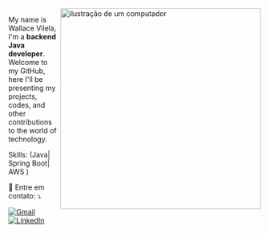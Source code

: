 <img src="https://raw.githubusercontent.com/MicaelliMedeiros/micaellimedeiros/master/image/computer-illustration.png" alt="ilustração de um computador" min-width="400px" max-width="400px" width="400px" align="right">

<p align="left"> 
  My name is Wallace Vilela, I'm a <strong>backend Java developer</strong>. Welcome to my GitHub, here I'll be presenting my projects, codes, and other contributions to the world of technology.
</p>

<p align="left">
  Skills: (Java| Spring Boot| AWS ) 
</p>

<p align="left">
  💌 Entre em contato: ⤵️
</p>

<p align="left">
  <a href="mailto:wallace.vilela9@gmail.com" title="Gmail">
  <img src="https://img.shields.io/badge/-Gmail-FF0000?style=flat-square&labelColor=FF0000&logo=gmail&logoColor=white&link=LINK-DO-SEU-GMAIL" alt="Gmail"/></a>
  <a href="www.linkedin.com/in/wallace-vilela-538728247" title="LinkedIn">
  <img src="https://img.shields.io/badge/-Linkedin-0e76a8?style=flat-square&logo=Linkedin&logoColor=white&link=LINK-DO-SEU-LINKEDIN" alt="LinkedIn"/></a>
</p>
